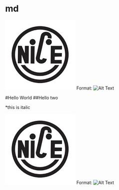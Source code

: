# md
![GitHub Logo](/md.jpg)
Format: ![Alt Text](url)

#Hello World
##Hello two

*this is italic

![GitHub Logo](md.jpg)
Format: ![Alt Text](url)

